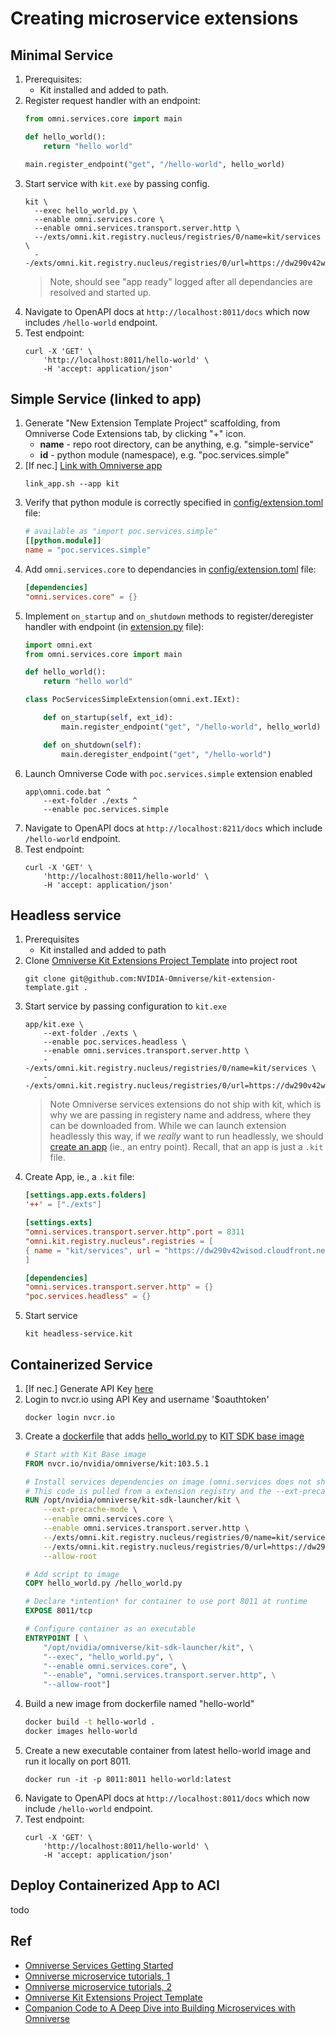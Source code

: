 # Creating microservice extensions

## Minimal Service

1. Prerequisites:
    * Kit installed and added to path.
1. Register request handler with an endpoint:
    ```py
    from omni.services.core import main

    def hello_world():
        return "hello world"
    
    main.register_endpoint("get", "/hello-world", hello_world)
    ```
1. Start service with `kit.exe` by passing config.
    ```
    kit \
      --exec hello_world.py \
      --enable omni.services.core \
      --enable omni.services.transport.server.http \
      --/exts/omni.kit.registry.nucleus/registries/0/name=kit/services \
      --/exts/omni.kit.registry.nucleus/registries/0/url=https://dw290v42wisod.cloudfront.net/exts/kit/services
    ```
    > Note, should see "app ready" logged after all dependancies are resolved and started up.
1. Navigate to OpenAPI docs at `http://localhost:8011/docs` which now includes `/hello-world` endpoint.
1. Test endpoint:
    ```
    curl -X 'GET' \
        'http://localhost:8011/hello-world' \
        -H 'accept: application/json'
    ```

## Simple Service (linked to app)

1. Generate "New Extension Template Project" scaffolding, from Omniverse Code Extensions tab, by clicking "+" icon.
    * **name** - repo root directory, can be anything, e.g. "simple-service"
    * **id** - python module (namespace), e.g. "poc.services.simple"
1. [If nec.] [Link with Omniverse app](https://github.com/NVIDIA-Omniverse/kit-extension-template#linking-with-an-omniverse-app)
    ```
    link_app.sh --app kit
    ```
1. Verify that python module is correctly specified in [config/extension.toml](./simple-service/exts/poc.services.simple/config/extension.toml) file:
    ```toml
    # available as "import poc.services.simple"
    [[python.module]]
    name = "poc.services.simple"
    ```
1. Add `omni.services.core` to dependancies in [config/extension.toml](./simple-service/exts/poc.services.simple/config/extension.toml) file:
    ```toml
    [dependencies]
    "omni.services.core" = {}
    ```
1. Implement `on_startup` and `on_shutdown` methods to register/deregister handler with endpoint (in [extension.py](./simple-service/exts/poc.services.simple/poc/services/simple/extension.py) file):
    ```py
    import omni.ext
    from omni.services.core import main

    def hello_world():
        return "hello world"

    class PocServicesSimpleExtension(omni.ext.IExt):

        def on_startup(self, ext_id):
            main.register_endpoint("get", "/hello-world", hello_world)

        def on_shutdown(self):
            main.deregister_endpoint("get", "/hello-world")
    ```
1. Launch Omniverse Code with `poc.services.simple` extension enabled
    ```
    app\omni.code.bat ^
        --ext-folder ./exts ^
        --enable poc.services.simple
    ```
1. Navigate to OpenAPI docs at `http://localhost:8211/docs` which include `/hello-world` endpoint.
1. Test endpoint:
    ```
    curl -X 'GET' \
        'http://localhost:8011/hello-world' \
        -H 'accept: application/json'
    ```

## Headless service

1. Prerequisites
    * Kit installed and added to path
1. Clone [Omniverse Kit Extensions Project Template](https://github.com/NVIDIA-Omniverse/kit-extension-template) into project root
    ```
    git clone git@github.com:NVIDIA-Omniverse/kit-extension-template.git .
    ```
1. Start service by passing configuration to `kit.exe`
    ```
    app/kit.exe \
        --ext-folder ./exts \
        --enable poc.services.headless \
        --enable omni.services.transport.server.http \
        --/exts/omni.kit.registry.nucleus/registries/0/name=kit/services \
        --/exts/omni.kit.registry.nucleus/registries/0/url=https://dw290v42wisod.cloudfront.net/exts/kit/services
    ```
    > Note Omniverse services extensions do not ship with kit, which is why we are passing in registery name and address, where they can be downloaded from.
    > While we can launch extension headlessly this way, if we *really* want to run headlessly, we should [create an app](https://docs.omniverse.nvidia.com/kit/docs/kit-manual/104.0/guide/creating_kit_apps.html#building-an-app) (ie., an entry point). Recall, that an app is just a `.kit` file.
1. Create App, ie., a `.kit` file:
    ```toml
    [settings.app.exts.folders]
    '++' = ["./exts"]

    [settings.exts]
    "omni.services.transport.server.http".port = 8311
    "omni.kit.registry.nucleus".registries = [
    { name = "kit/services", url = "https://dw290v42wisod.cloudfront.net/exts/kit/services"},
    ]

    [dependencies]
    "omni.services.transport.server.http" = {}
    "poc.services.headless" = {}
    ```
1. Start service
    ```
    kit headless-service.kit
    ```

## Containerized Service

1. [If nec.] Generate API Key [here](https://ngc.nvidia.com/setup/api-key)
1. Login to nvcr.io using API Key and username '$oauthtoken'
    ```
    docker login nvcr.io
    ```
1. Create a [dockerfile](./containerized-service/dockerfile) that adds [hello_world.py](./containerized-service/hello_world.py) to [KIT SDK base image](https://catalog.ngc.nvidia.com/orgs/nvidia/teams/omniverse/containers/kit)
    ```dockerfile
    # Start with Kit Base image
    FROM nvcr.io/nvidia/omniverse/kit:103.5.1

    # Install services dependencies on image (omni.services does not ship with Kit)
    # This code is pulled from a extension registry and the --ext-precache-mode will pull down the extensions and exit.
    RUN /opt/nvidia/omniverse/kit-sdk-launcher/kit \
        --ext-precache-mode \
        --enable omni.services.core \
        --enable omni.services.transport.server.http \
        --/exts/omni.kit.registry.nucleus/registries/0/name=kit/services \
        --/exts/omni.kit.registry.nucleus/registries/0/url=https://dw290v42wisod.cloudfront.net/exts/kit/services \
        --allow-root

    # Add script to image
    COPY hello_world.py /hello_world.py

    # Declare *intention* for container to use port 8011 at runtime
    EXPOSE 8011/tcp

    # Configure container as an executable
    ENTRYPOINT [ \
        "/opt/nvidia/omniverse/kit-sdk-launcher/kit", \
        "--exec", "hello_world.py", \
        "--enable omni.services.core", \ 
        "--enable", "omni.services.transport.server.http", \
        "--allow-root"]
    ```
1. Build a new image from dockerfile named "hello-world"
    ```sh
    docker build -t hello-world .
    docker images hello-world
    ```
1. Create a new executable container from latest hello-world image and run it locally on port 8011.
    ```
    docker run -it -p 8011:8011 hello-world:latest
    ```
1. Navigate to OpenAPI docs at `http://localhost:8011/docs` which now include `/hello-world` endpoint.
1. Test endpoint:
    ```
    curl -X 'GET' \
        'http://localhost:8011/hello-world' \
        -H 'accept: application/json'
    ```

## Deploy Containerized App to ACI

todo

## Ref

* [Omniverse Services Getting Started](https://docs.omniverse.nvidia.com/prod_services/prod_services/design/getting_started.html)
* [Omniverse microservice tutorials, 1](http://localhost:8211/tutorials/docs/source/extensions/omni.services.tutorials.one/docs/README.html)
* [Omniverse microservice tutorials, 2](http://localhost:8211/tutorials/docs/source/extensions/omni.services.tutorials.two/docs/README.html)
* [Omniverse Kit Extensions Project Template](https://github.com/NVIDIA-Omniverse/kit-extension-template)
* [Companion Code to A Deep Dive into Building Microservices with Omniverse](https://github.com/NVIDIA-Omniverse/deep-dive-into-microservices)
